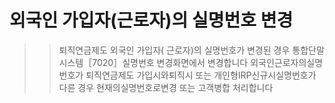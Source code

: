 # 외국인 가입자(근로자)의 실명번호 변경
>> 퇴직연금제도 외국인 가입자( 근로자)의 실명번호가 변경된 경우
통합단말시스템［7020］실명번호 변경화면에서 변경합니다
>> 외국인근로자의실명번호가 퇴직연금제도 가입시와퇴직시 또는 개인형IRP신규시실명번호가
다른 경우 현재의실명번호로변경 또는 고객병합 처리합니다

